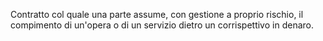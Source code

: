 Contratto col quale una parte assume, con gestione a proprio rischio, il compimento di un'opera o di un servizio dietro un corrispettivo in denaro.